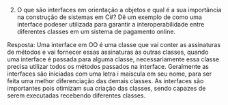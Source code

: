 2. O que são interfaces em orientação a objetos e qual é a sua importância na construção de sistemas em C#? Dê um exemplo de como uma interface podeser utilizada para garantir a interoperabilidade entre diferentes classes em um sistema de pagamento online.

Resposta:
Uma interface em OO é uma classe que vai conter as assinaturas de métodos e vai fornecer essas assinaturas às outras classes, quando uma interface é passada para alguma classe, necessariamente essa classe precisa utilizar todos os métodos passados na interface. Geralmente as interfaces são iniciadas com uma letra i maiscula em seu nome, para ser feita uma melhor diferenciação das demais classes. As interfaces são importantes pois otimizam sua criação das classes, sendo capazes de serem executadas recebendo diferentes classes.